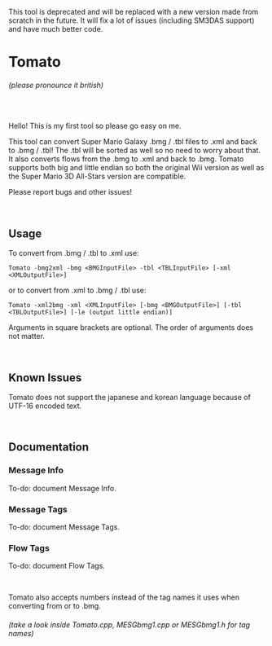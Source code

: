 This tool is deprecated and will be replaced with a new version made from scratch in the future. It will fix a lot of issues (including SM3DAS support) and have much better code.

# Tomato
###### (please pronounce it british)

<br>

Hello! This is my first tool so please go easy on me.

This tool can convert Super Mario Galaxy .bmg / .tbl files to .xml and back to .bmg / .tbl! The .tbl will be sorted as well so no need to worry about that. It also converts flows from the .bmg to .xml and back to .bmg. Tomato supports both big and little endian so both the original Wii version as well as the Super Mario 3D All-Stars version are compatible.

Please report bugs and other issues!

<br>

## Usage
To convert from .bmg / .tbl to .xml use:
```
Tomato -bmg2xml -bmg <BMGInputFile> -tbl <TBLInputFile> [-xml <XMLOutputFile>]
```
or to convert from .xml to .bmg / .tbl use:
```
Tomato -xml2bmg -xml <XMLInputFile> [-bmg <BMGOutputFile>] [-tbl <TBLOutputFile>] [-le (output little endian)]
```
Arguments in square brackets are optional. The order of arguments does not matter.

<br>

## Known Issues

Tomato does not support the japanese and korean language because of UTF-16 encoded text.

<br>

## Documentation

### Message Info

To-do: document Message Info.

### Message Tags

To-do: document Message Tags.

### Flow Tags

To-do: document Flow Tags.

<br>

Tomato also accepts numbers instead of the tag names it uses when converting from or to .bmg.
###### (take a look inside Tomato.cpp, MESGbmg1.cpp or MESGbmg1.h for tag names)
